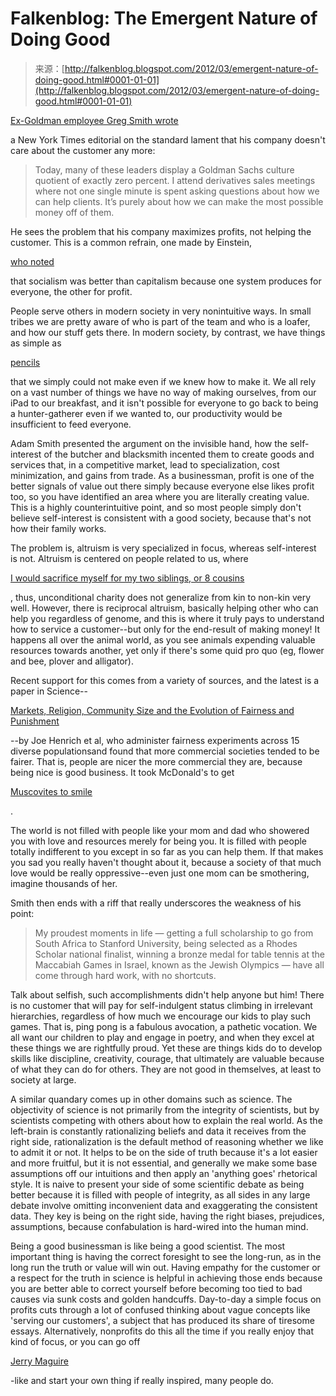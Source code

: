 <!--yml
category: 未分类
date: 2024-05-12 20:33:40
-->

# Falkenblog: The Emergent Nature of Doing Good

> 来源：[http://falkenblog.blogspot.com/2012/03/emergent-nature-of-doing-good.html#0001-01-01](http://falkenblog.blogspot.com/2012/03/emergent-nature-of-doing-good.html#0001-01-01)

[Ex-Goldman employee Greg Smith wrote](http://www.nytimes.com/2012/03/14/opinion/why-i-am-leaving-goldman-sachs.html?pagewanted=2&_r=3&ref=opinion)

a New York Times editorial on the standard lament that his company doesn't care about the customer any more:

> Today, many of these leaders display a Goldman Sachs culture quotient of exactly zero percent. I attend derivatives sales meetings where not one single minute is spent asking questions about how we can help clients. It’s purely about how we can make the most possible money off of them.

He sees the problem that his company maximizes profits, not helping the customer. This is a common refrain, one made by Einstein,

[who noted](http://www.huppi.com/kangaroo/Einstein.htm)

that socialism was better than capitalism because one system produces for everyone, the other for profit.

People serve others in modern society in very nonintuitive ways. In small tribes we are pretty aware of who is part of the team and who is a loafer, and how our stuff gets there. In modern society, by contrast, we have things as simple as

[pencils](http://en.wikipedia.org/wiki/I,_Pencil)

that we simply could not make even if we knew how to make it. We all rely on a vast number of things we have no way of making ourselves, from our iPad to our breakfast, and it isn't possible for everyone to go back to being a hunter-gatherer even if we wanted to, our productivity would be insufficient to feed everyone.

Adam Smith presented the argument on the invisible hand, how the self-interest of the butcher and blacksmith incented them to create goods and services that, in a competitive market, lead to specialization, cost minimization, and gains from trade. As a businessman, profit is one of the better signals of value out there simply because everyone else likes profit too, so you have identified an area where you are literally creating value. This is a highly counterintuitive point, and so most people simply don't believe self-interest is consistent with a good society, because that's not how their family works.

The problem is, altruism is very specialized in focus, whereas self-interest is not. Altruism is centered on people related to us, where

[I would sacrifice myself for my two siblings, or 8 cousins](http://en.wikiquote.org/wiki/J._B._S._Haldane)

, thus, unconditional charity does not generalize from kin to non-kin very well. However, there is reciprocal altruism, basically helping other who can help you regardless of genome, and this is where it truly pays to understand how to service a customer--but only for the end-result of making money! It happens all over the animal world, as you see animals expending valuable resources towards another, yet only if there's some quid pro quo (eg, flower and bee, plover and alligator).

Recent support for this comes from a variety of sources, and the latest is a paper in Science--

[Markets, Religion, Community Size and the Evolution of Fairness and Punishment](http://www.sciencemag.org/content/327/5972/1480.short)

--by Joe Henrich et al, who administer fairness experiments across 15 diverse populationsand found that more commercial societies tended to be fairer. That is, people are nicer the more commercial they are, because being nice is good business. It took McDonald's to get

[Muscovites to smile](http://www.themoscowtimes.com/opinion/article/why-russians-dont-smile/436037.html)

.

The world is not filled with people like your mom and dad who showered you with love and resources merely for being you. It is filled with people totally indifferent to you except in so far as you can help them. If that makes you sad you really haven't thought about it, because a society of that much love would be really oppressive--even just one mom can be smothering, imagine thousands of her.

Smith then ends with a riff that really underscores the weakness of his point:

> My proudest moments in life — getting a full scholarship to go from South Africa to Stanford University, being selected as a Rhodes Scholar national finalist, winning a bronze medal for table tennis at the Maccabiah Games in Israel, known as the Jewish Olympics — have all come through hard work, with no shortcuts.

Talk about selfish, such accomplishments didn't help anyone but him! There is no customer that will pay for self-indulgent status climbing in irrelevant hierarchies, regardless of how much we encourage our kids to play such games. That is, ping pong is a fabulous avocation, a pathetic vocation. We all want our children to play and engage in poetry, and when they excel at these things we are rightfully proud. Yet these are things kids do to develop skills like discipline, creativity, courage, that ultimately are valuable because of what they can do for others. They are not good in themselves, at least to society at large.

A similar quandary comes up in other domains such as science. The objectivity of science is not primarily from the integrity of scientists, but by scientists competing with others about how to explain the real world. As the left-brain is constantly rationalizing beliefs and data it receives from the right side, rationalization is the default method of reasoning whether we like to admit it or not. It helps to be on the side of truth because it's a lot easier and more fruitful, but it is not essential, and generally we make some base assumptions off our intuitions and then apply an 'anything goes' rhetorical style. It is naive to present your side of some scientific debate as being better because it is filled with people of integrity, as all sides in any large debate involve omitting inconvenient data and exaggerating the consistent data. They key is being on the right side, having the right biases, prejudices, assumptions, because confabulation is hard-wired into the human mind.

Being a good businessman is like being a good scientist. The most important thing is having the correct foresight to see the long-run, as in the long run the truth or value will win out. Having empathy for the customer or a respect for the truth in science is helpful in achieving those ends because you are better able to correct yourself before becoming too tied to bad causes via sunk costs and golden handcuffs. Day-to-day a simple focus on profits cuts through a lot of confused thinking about vague concepts like 'serving our customers', a subject that has produced its share of tiresome essays. Alternatively, nonprofits do this all the time if you really enjoy that kind of focus, or you can go off

[Jerry Maguire](http://www.imdb.com/title/tt0116695/quotes)

-like and start your own thing if really inspired, many people do.